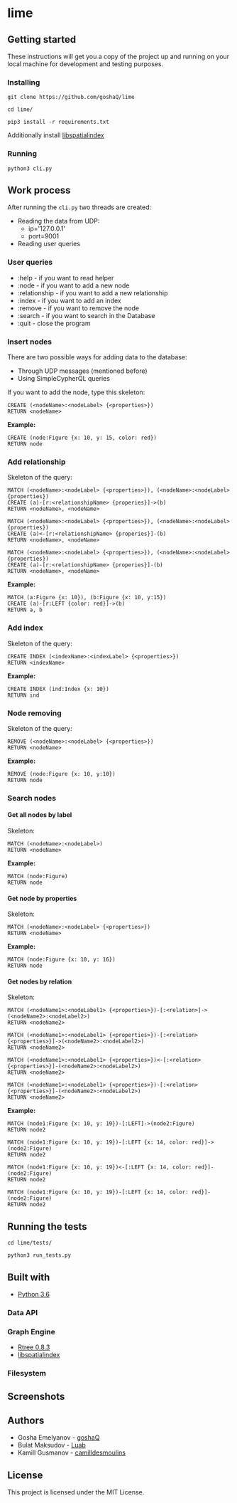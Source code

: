 # lime

## Getting started
These instructions will get you a copy of the project up and running on your local machine for development and testing purposes.

### Installing
```
git clone https://github.com/goshaQ/lime

cd lime/

pip3 install -r requirements.txt
```
Additionally install [libspatialindex](http://libspatialindex.github.io/index.html)

### Running
```
python3 cli.py
```

## Work process
After running the `cli.py` two threads are created:
- Reading the data from UDP:
    - ip='127.0.0.1' 
    - port=9001
- Reading user queries

### User queries
- :help - if you want to read helper
- :node - if you want to add a new node
- :relationship - if you want to add a new relationship
- :index - if you want to add an index
- :remove - if you want to remove the node
- :search - if you want to search in the Database
- :quit - close the program

### Insert nodes
There are two possible ways for adding data to the database:
- Through UDP messages (mentioned before)
- Using SimpleCypherQL queries

If you want to add the node, type this skeleton:
```
CREATE (<nodeName>:<nodeLabel> {<properties>}) 
RETURN <nodeName>
```
**Example:** 
```
CREATE (node:Figure {x: 10, y: 15, color: red}) 
RETURN node
```

### Add relationship
Skeleton of the query:
```
MATCH (<nodeName>:<nodeLabel> {<properties>}), (<nodeName>:<nodeLabel> {properties}) 
CREATE (a)-[r:<relationshipName> {properies}]->(b) 
RETURN <nodeName>, <nodeName>

MATCH (<nodeName>:<nodeLabel> {<properties>}), (<nodeName>:<nodeLabel> {properties}) 
CREATE (a)<-[r:<relationshipName> {properies}]-(b) 
RETURN <nodeName>, <nodeName>

MATCH (<nodeName>:<nodeLabel> {<properties>}), (<nodeName>:<nodeLabel> {properties}) 
CREATE (a)-[r:<relationshipName> {properies}]-(b) 
RETURN <nodeName>, <nodeName>
```

**Example:** 
```
MATCH (a:Figure {x: 10}), (b:Figure {x: 10, y:15})
CREATE (a)-[r:LEFT {color: red}]->(b) 
RETURN a, b
```

### Add index
Skeleton of the query:
```
CREATE INDEX (<indexName>:<indexLabel> {<properties>}) 
RETURN <indexName>
```

**Example:**
```
CREATE INDEX (ind:Index {x: 10}) 
RETURN ind
```

### Node removing
Skeleton of the query:
```
REMOVE (<nodeName>:<nodeLabel> {<properties>}) 
RETURN <nodeName>
```

**Example:**
```
REMOVE (node:Figure {x: 10, y:10}) 
RETURN node
```

### Search nodes
#### Get all nodes by label
Skeleton:
```
MATCH (<nodeName>:<nodeLabel>) 
RETURN <nodeName>
```

**Example:**
```
MATCH (node:Figure) 
RETURN node
```

#### Get node by properties
Skeleton:
```
MATCH (<nodeName>:<nodeLabel> {<properties>}) 
RETURN <nodeName>
```

**Example:**
```
MATCH (node:Figure {x: 10, y: 16}) 
RETURN node
```

#### Get nodes by relation
Skeleton:
```
MATCH (<nodeName1>:<nodeLabel1> {<properties>})-[:<relation>]->(<nodeName2>:<nodeLabel2>) 
RETURN <nodeName2>

MATCH (<nodeName1>:<nodeLabel1> {<properties>})-[:<relation> {<properties>}]->(<nodeName2>:<nodeLabel2>) 
RETURN <nodeName2>

MATCH (<nodeName1>:<nodeLabel1> {<properties>})<-[:<relation> {<properties>}]-(<nodeName2>:<nodeLabel2>) 
RETURN <nodeName2>

MATCH (<nodeName1>:<nodeLabel1> {<properties>})-[:<relation> {<properties>}]-(<nodeName2>:<nodeLabel2>) 
RETURN <nodeName2>
```

**Example:**
```
MATCH (node1:Figure {x: 10, y: 19})-[:LEFT]->(node2:Figure) 
RETURN node2

MATCH (node1:Figure {x: 10, y: 19})-[:LEFT {x: 14, color: red}]->(node2:Figure) 
RETURN node2

MATCH (node1:Figure {x: 10, y: 19})<-[:LEFT {x: 14, color: red}]-(node2:Figure) 
RETURN node2

MATCH (node1:Figure {x: 10, y: 19})-[:LEFT {x: 14, color: red}]-(node2:Figure) 
RETURN node2
```

## Running the tests
```
cd lime/tests/

python3 run_tests.py
```

## Built with
- [Python 3.6](https://www.python.org/downloads/release/python-360/)
### Data API

### Graph Engine
- [Rtree 0.8.3](https://pypi.org/project/Rtree/)
- [libspatialindex](http://libspatialindex.github.io/index.html)

### Filesystem

## Screenshots

## Authors
- Gosha Emelyanov - [goshaQ](https://github.com/goshaQ)
- Bulat Maksudov - [Luab](https://github.com/Luab) 
- Kamill Gusmanov - [camilldesmoulins](https://github.com/camilldesmoulins)

## License
This project is licensed under the MIT License.
